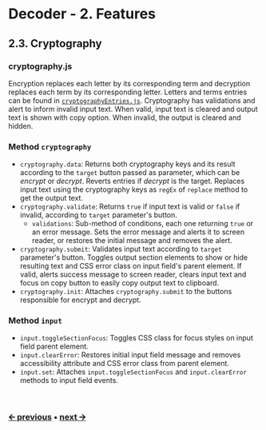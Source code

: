 # Decoder - 2. Features
## 2.3. Cryptography
### cryptography.js
Encryption replaces each letter by its corresponding term and decryption replaces each term by its corresponding letter. Letters and terms entries can be found in [`cryptographyEntries.js`](/src/js/cryptographyEntries.js). Cryptography has validations and alert to inform invalid input text. When valid, input text is cleared and output text is shown with copy option. When invalid, the output is cleared and hidden.

### Method `cryptography`
- `cryptography.data`: Returns both cryptography keys and its result according to the `target` button passed as parameter, which can be *encrypt* or *decrypt*. Reverts entries if *decrypt* is the target. Replaces input text using the cryptography keys as `regEx` of `replace` method to get the output text.
- `cryptography.validate`: Returns `true` if input text is valid or `false` if invalid, according to `target` parameter's button.
  - `validations`: Sub-method of conditions, each one returning `true` or an error message. Sets the error message and alerts it to screen reader, or restores the initial message and removes the alert.
- `cryptography.submit`: Validates input text according to `target` parameter's button. Toggles output section elements to show or hide resulting text and CSS error class on input field's parent element. If valid, alerts success message to screen reader, clears input text and focus on copy button to easily copy output text to clipboard.
- `cryptography.init`: Attaches `cryptography.submit` to the buttons responsible for encrypt and decrypt.

### Method `input`
- `input.toggleSectionFocus`: Toggles CSS class for focus styles on input field parent element.
- `input.clearError`: Restores initial input field message and removes accessibility attribute and CSS error class from parent element.
- `input.set`: Attaches `input.toggleSectionFocus` and `input.clearError` methods to input field events.

<br>

### [🡨 previous](/docs/en/feature-translation.md) • [next 🡪](/docs/en/feature-copy.md)
